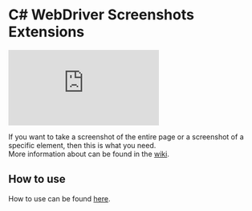 # C# WebDriver Screenshots Extensions
[![nuget](http://flauschig.ch/nubadge.php?id=Noksa.WebDriver.ScreenshotsExtensions)](https://www.nuget.org/packages/Noksa.WebDriver.ScreenshotsExtensions/)

If you want to take a screenshot of the entire page or a screenshot of a specific element, then this is what you need.<br/>
More information about can be found in the [wiki](https://github.com/Noksa/WebDriver.Screenshots.Extensions/wiki).

## How to use

How to use can be found [here](https://github.com/Noksa/WebDriver.Screenshots.Extensions/wiki/How-to-use).

